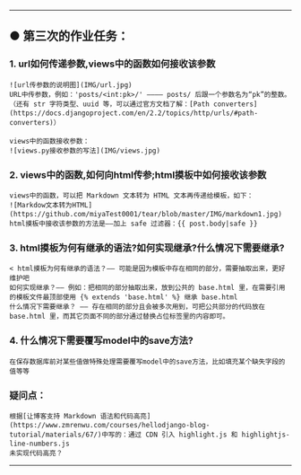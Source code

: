
---
## ● 第三次的作业任务：
### 1. url如何传递参数,views中的函数如何接收该参数
    ![url传参数的说明图](IMG/url.jpg)
    URL中传参数，例如：'posts/<int:pk>/' ———— posts/ 后跟一个参数名为“pk”的整数。
    （还有 str 字符类型、uuid 等，可以通过官方文档了解：[Path converters](https://docs.djangoproject.com/en/2.2/topics/http/urls/#path-converters)）
    
    views中的函数接收参数：
    ![views.py接收参数的写法](IMG/views.jpg)
### 2. views中的函数,如何向html传参;html摸板中如何接收该参数
    views中的函数，可以把 Markdown 文本转为 HTML 文本再传递给模板，如下：
    ![Markdow文本转为HTML](https://github.com/miyaTest0001/tear/blob/master/IMG/markdown1.jpg)
    html摸板中接收该参数的方法是——加上 safe 过滤器：{{ post.body|safe }}
### 3. html摸板为何有继承的语法?如何实现继承?什么情况下需要继承?
    < html摸板为何有继承的语法？—— 可能是因为模板中存在相同的部分，需要抽取出来，更好维护吧
    如何实现继承？—— 例如：把相同的部分抽取出来，放到公共的 base.html 里，在需要引用的模板文件最顶部使用 {% extends 'base.html' %} 继承 base.html
    什么情况下需要继承？ —— 存在相同的部分且会被多次用到，可把公共部分的代码放在 base.html 里，而其它页面不同的部分通过替换占位标签里的内容即可。
### 4. 什么情况下需要覆写model中的save方法?
    在保存数据库前对某些值做特殊处理需要覆写model中的save方法，比如填充某个缺失字段的值等等
### 疑问点：
    根据[让博客支持 Markdown 语法和代码高亮](https://www.zmrenwu.com/courses/hellodjango-blog-tutorial/materials/67/)中写的：通过 CDN 引入 highlight.js 和 highlightjs-line-numbers.js
    未实现代码高亮？

---
